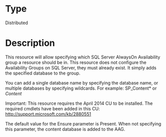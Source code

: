 # Type

Distributed

# Description

This resource will allow specifying which SQL Server AlwaysOn Availability
group a resource should be in. This resource does not configure the
Availability Groups on SQL Server, they must already exist. It simply adds
the specified database to the group.

You can add a single database name by specifying the database name, or
multiple databases by specifying wildcards. For example:
SP_Content* or *Content*

Important:
This resource requires the April 2014 CU to be installed. The required
cmdlets have been added in this CU: http://support.microsoft.com/kb/2880551

The default value for the Ensure parameter is Present. When not specifying this
parameter, the content database is added to the AAG.
